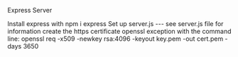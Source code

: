 Express Server

Install express with npm i express
Set up server.js --- see server.js file for information
create the https certificate openssl exception with the command line:
openssl req -x509 -newkey rsa:4096 -keyout key.pem -out cert.pem -days 3650
